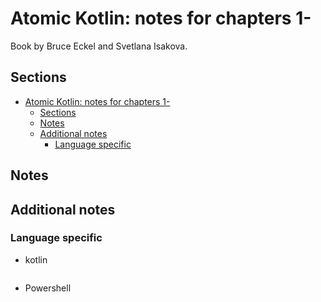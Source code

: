 # Atomic Kotlin: notes for chapters 1-

Book by Bruce Eckel and Svetlana Isakova.

<!-- markdownlint-disable MD010 -->

## Sections

- [Atomic Kotlin: notes for chapters 1-](#atomic-kotlin-notes-for-chapters-1-)
  - [Sections](#sections)
  - [Notes](#notes)
  - [Additional notes](#additional-notes)
    - [Language specific](#language-specific)

## Notes

## Additional notes

### Language specific

- kotlin

```kotlin

```

- Powershell

```powershell

```
